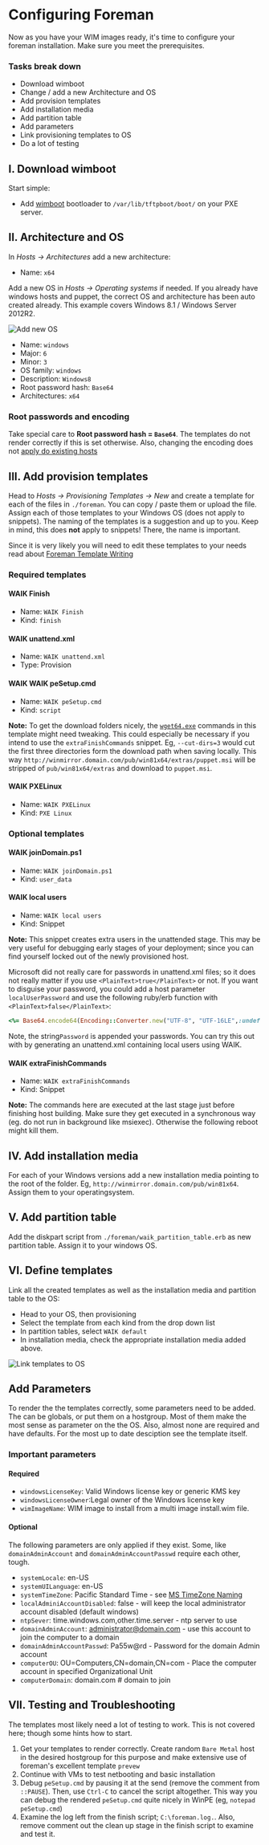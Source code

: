 # Configuring Foreman
Now as you have your WIM images ready, it's time to configure your foreman installation. Make sure you meet the prerequisites.

### Tasks break down
- Download wimboot
- Change / add a new Architecture and OS
- Add provision templates
- Add installation media
- Add partition table
- Add parameters
- Link provisioning templates to OS
- Do a lot of testing

## I. Download wimboot
Start simple:
- Add [wimboot](http://git.ipxe.org/releases/wimboot/wimboot-latest.zip) bootloader to `/var/lib/tftpboot/boot/` on your PXE server.

## II. Architecture and OS
In _Hosts -> Architectures_ add a new architecture:

- Name: `x64`

Add a new OS in _Hosts -> Operating systems_ if needed.
If you already have windows hosts and puppet, the correct OS and architecture has been auto created already.
This example covers Windows 8.1 / Windows Server 2012R2.

![Add new OS](img/forman_os.png "Adding Windows 8 OS in Foreman")

- Name: `windows`
- Major: `6`
- Minor: `3`
- OS family: `windows`
- Description: `Windows8`
- Root password hash: `Base64`
- Architectures: `x64`

### Root passwords and encoding
Take special care to __Root password hash = `Base64`__. The templates do not render correctly if this is set otherwise.
Also, changing the encoding does not [apply do existing hosts](http://theforeman.org/manuals/1.9/index.html#3.5.2ConfigurationOptions)

## III. Add provision templates
Head to _Hosts -> Provisioning Templates -> New_ and create a template for each of the files in `./foreman`.
You can copy / paste them or upload the file. Assign each of those templates to your Windows OS (does not apply to snippets).
The naming of the templates is a suggestion and up to you. Keep in mind, this does __not__ apply to snippets! There, the name is important.

Since it is very likely you will need to edit these templates to your needs read about [Foreman Template Writing](http://projects.theforeman.org/projects/foreman/wiki/TemplateWriting)

### Required templates
#### WAIK Finish
- Name: `WAIK Finish`
- Kind: `finish`

#### WAIK unattend.xml
- Name: `WAIK unattend.xml`
- Type: Provision

#### WAIK WAIK peSetup.cmd
- Name: `WAIK peSetup.cmd`
- Kind: `script`

__Note:__ To get the download folders nicely, the [`wget64.exe`](https://www.gnu.org/software/wget/manual/wget.html) commands in this template might need tweaking. This could
especially be necessary if you intend to use the `extraFinishCommands` snippet.
Eg, `--cut-dirs=3` would cut the first three directories form the download path when saving locally.
This way `http://winmirror.domain.com/pub/win81x64/extras/puppet.msi` will be stripped of `pub/win81x64/extras` and download to `puppet.msi`.

#### WAIK PXELinux
- Name: `WAIK PXELinux`
- Kind: `PXE Linux`

### Optional templates
#### WAIK joinDomain.ps1
- Name: `WAIK joinDomain.ps1`
- Kind: `user_data`

#### WAIK local users
- Name: `WAIK local users`
- Kind: Snippet

__Note:__ This snippet creates extra users in the unattended stage.
This may be very useful for debugging early stages of your deployment; since you
can find yourself locked out of the newly provisioned host.

Microsoft did not really care for passwords in unattend.xml files; so it does not really matter if you use
`<PlainText>true</PlainText>` or not.
If you want to disguise your password, you could add a host parameter `localUserPassword` and use the following ruby/erb function with `<PlainText>false</PlainText>`:

```ruby
<%= Base64.encode64(Encoding::Converter.new("UTF-8", "UTF-16LE",:undef => nil).convert(@host.params['localUserPassword']+"Password")).delete!("\n").chomp -%>
```

Note,  the string`Password` is appended your passwords. You can try this out with by generating an unattend.xml containing local users using WAIK.

#### WAIK extraFinishCommands
- Name: `WAIK extraFinishCommands`
- Kind: Snippet

__Note:__ The commands here are executed at the last stage just before finishing host building.
Make sure they get executed in a synchronous way (eg. do not run in background like msiexec).
Otherwise the following reboot might kill them.

## IV. Add installation media
For each of your Windows versions add a new installation media pointing to the root of the folder.
Eg, `http://winmirror.domain.com/pub/win81x64`. Assign them to your operatingsystem.

## V. Add partition table
Add the diskpart script from `./foreman/waik_partition_table.erb` as new partition table. Assign it to your windows OS.

## VI. Define templates
Link all the created templates as well as the installation media and partition table to the OS:

- Head to your OS, then provisioning
- Select the template from each kind from the drop down list
- In partition tables, select `WAIK default`
- In installation media, check the appropriate installation media added above.

![Link templates to OS](img/forman_os_templates.png "Linking Windows 8 OS in Foreman")

## Add Parameters
To render the the templates correctly, some parameters need to be added. The can be globals, or put them on
a hostgroup. Most of them make the most sense as parameter on the the OS. Also, almost none are
required and have defaults. For the most up to date desciption see the template itself.

### Important parameters
#### Required
- `windowsLicenseKey`: Valid Windows license key or generic KMS key
- `windowsLicenseOwner`:Legal owner of the Windows license key
- `wimImageName`: WIM image to install from a multi image install.wim file.

#### Optional
The following parameters are only applied if they exist. Some, like `domainAdminAccount` and `domainAdminAccountPasswd` require each other, tough.
- `systemLocale`: en-US
- `systemUILanguage`: en-US
- `systemTimeZone`: Pacific Standard Time - see [MS TimeZone Naming](https://msdn.microsoft.com/en-us/library/ms912391%28v=winembedded.11%29.aspx)
- `localAdminiAccountDisabled`: false - will keep the local administrator account disabled (default windows)
- `ntpSever`: time.windows.com,other.time.server - ntp server to use
- `domainAdminAccount`: administrator@domain.com - use this account to join the computer to a domain
- `domainAdminAccountPasswd`: Pa55w@rd - Password for the domain Admin account
- `computerOU`: OU=Computers,CN=domain,CN=com - Place the computer account in specified Organizational Unit
- `computerDomain`: domain.com # domain to join

## VII. Testing and Troubleshooting
The templates most likely need a lot of testing to work. This is not covered here; though some hints how to start.

1. Get your templates to render correctly. Create random `Bare Metal` host in the desired hostgroup for this purpose and make extensive use of foreman's excellent template `prevew`
2. Continue with VMs to test netbooting and basic installation
3. Debug `peSetup.cmd` by pausing it at the send (remove the comment from `::PAUSE`). Then, use `Ctrl-C` to cancel the script altogether. This way you can debug the rendered `peSetup.cmd` quite nicely in WinPE (eg, `notepad peSetup.cmd`)
4. Examine the log left from the finish script; `C:\foreman.log.`. Also, remove comment out the clean up stage in the finish script to examine and test it.
